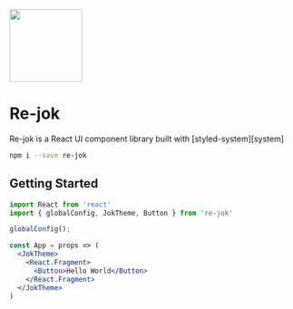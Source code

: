 
<img src='http://res.cloudinary.com/lighter/image/upload/v1532614796/logo-preview-4851acb3-1251-4cc4-af87-3646f0407894_hdubzv.jpg' width='128' height='128' />

# Re-jok

Re-jok is a React UI component library
built with [styled-system][system]


```sh
npm i --save re-jok
```
## Getting Started

```jsx
import React from 'react'
import { globalConfig, JokTheme, Button } from 're-jok'

globalConfig();

const App = props => (
  <JokTheme>
    <React.Fragment>
      <Button>Hello World</Button>
    </React.Fragment>
  </JokTheme>
)
```
